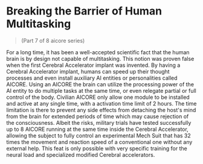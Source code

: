 # Breaking the Barrier of Human Multitasking
> (Part 7 of 8 aicore series)

For a long time, it has been a well-accepted scientific fact that the human brain is by design not capable of multitasking. This notion was proven false when the first Cerebral Accelerator implant was invented. By having a Cerebral Accelerator implant, humans can speed up their thought processes and even install auxiliary AI entities or personalities called AICORE. Using an AICORE the brain can utilize the processing power of the AI entity to do multiple tasks at the same time, or even relegate partial or full control of the body. Civilian AICORE only allow one module to be installed and active at any single time, with a activation time limit of 2 hours. The time limitation is there to prevent any side effects from detaching the host's mind from the brain for extended periods of time which may cause rejection of the consciousness. Albeit the risks, military trials have tested successfully up to 8 AICORE running at the same time inside the Cerebral Accelerator, allowing the subject to fully control an experimental Mech Suit that has 32 times the movement and reaction speed of a conventional one without any external help. This feat is only possible with very specific training for the neural load and specialized modified Cerebral accelerators.
